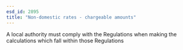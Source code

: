 ```yaml
---
esd_id: 2895
title: "Non-domestic rates - chargeable amounts"
---
```


A local authority must comply with the Regulations when making the calculations which fall within those Regulations

